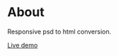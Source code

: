 # About #

Responsive psd to html conversion.

[Live demo](https://dl.dropboxusercontent.com/u/41804139/psd_to_html_responsive/build.html)
